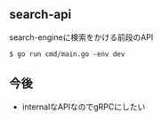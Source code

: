 ## search-api
search-engineに検索をかける前段のAPI

```shell
$ go run cmd/main.go -env dev
```

## 今後
- internalなAPIなのでgRPCにしたい